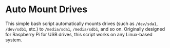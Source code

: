 # Auto Mount Drives

This simple bash script automatically mounts drives (such as `/dev/sda1`, `/dev/sdb1`, etc.) to `/media/sda1`, `/media/sdb1`, and so on. Originally designed for Raspberry Pi for USB drives, this script works on any Linux-based system.